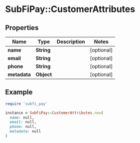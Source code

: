 # SubFiPay::CustomerAttributes

## Properties

| Name | Type | Description | Notes |
| ---- | ---- | ----------- | ----- |
| **name** | **String** |  | [optional] |
| **email** | **String** |  | [optional] |
| **phone** | **String** |  | [optional] |
| **metadata** | **Object** |  | [optional] |

## Example

```ruby
require 'subfi_pay'

instance = SubFiPay::CustomerAttributes.new(
  name: null,
  email: null,
  phone: null,
  metadata: null
)
```

